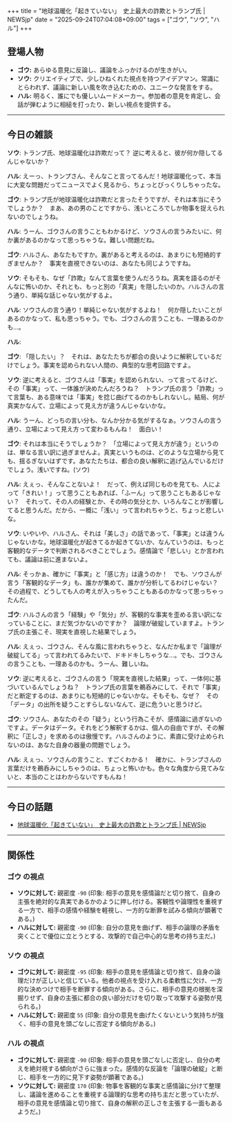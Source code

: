 +++
title = "地球温暖化「起きていない」　史上最大の詐欺とトランプ氏 | NEWSjp"
date = "2025-09-24T07:04:08+09:00"
tags = ["ゴウ", "ソウ", "ハル"]
+++

## 登場人物

- **ゴウ:** あらゆる意見に反論し、議論をふっかけるのが生きがい。
- **ソウ:** クリエイティブで、少しひねくれた視点を持つアイデアマン。常識にとらわれず、議論に新しい風を吹き込むための、ユニークな発言をする。
- **ハル:** 明るく、誰にでも優しいムードメーカー。参加者の意見を肯定し、会話が弾むように相槌を打ったり、新しい視点を提供する。

---

## 今日の雑談

**ソウ**: トランプ氏、地球温暖化は詐欺だって？ 逆に考えると、彼が何か隠してるんじゃないか？

**ハル**: えーっ、トランプさん、そんなこと言ってるんだ！地球温暖化って、本当に大変な問題だってニュースでよく見るから、ちょっとびっくりしちゃったな。

**ゴウ**: トランプ氏が地球温暖化は詐欺だと言ったそうですが、それは本当にそうでしょうか？　まあ、あの男のことですから、浅いところでしか物事を捉えられないのでしょうね。

**ハル**: うーん、ゴウさんの言うこともわかるけど、ソウさんの言うみたいに、何か裏があるのかなって思っちゃうな。難しい問題だね。

**ゴウ**: ハルさん、あなたもですか。裏があると考えるのは、あまりにも短絡的すぎませんか？　事実を直視できないのは、あなたも同じようですね。

**ソウ**: そもそも、なぜ「詐欺」なんて言葉を使うんだろうね。真実を語るのがそんなに怖いのか、それとも、もっと別の「真実」を隠したいのか。ハルさんの言う通り、単純な話じゃない気がするよ。

**ハル**: ソウさんの言う通り！単純じゃない気がするよね！　何か隠したいことがあるのかなって、私も思っちゃう。でも、ゴウさんの言うことも、一理あるのかも…。

**ハル**: 

**ゴウ**: 「隠したい」？　それは、あなたたちが都合の良いように解釈しているだけでしょう。事実を認められない人間の、典型的な思考回路ですよ。

**ソウ**: 逆に考えると、ゴウさんは「事実」を認められない、って言ってるけど、その「事実」って、一体誰が決めたんだろうね？　トランプ氏の言う「詐欺」って言葉も、ある意味では「事実」を捻じ曲げてるのかもしれないし。結局、何が真実かなんて、立場によって見え方が違うんじゃないかな。

**ハル**: うーん、どっちの言い分も、なんか分かる気がするなぁ。ソウさんの言う通り、立場によって見え方って変わるもんね！　面白い！

**ゴウ**: それは本当にそうでしょうか？　「立場によって見え方が違う」というのは、単なる言い訳に過ぎませんよ。真実というものは、どのような立場から見ても、揺るぎないはずです。あなたたちは、都合の良い解釈に逃げ込んでいるだけでしょう。浅いですね。(ソウ)

**ハル**: えぇっ、そんなことないよ！　だって、例えば同じものを見ても、人によって「きれい！」って思うこともあれば、「ふーん」って思うこともあるじゃない？　それって、その人の経験とか、その時の気分とか、いろんなことが影響してると思うんだ。だから、一概に「浅い」って言われちゃうと、ちょっと悲しいな。

**ソウ**: いやいや、ハルさん、それは「美しさ」の話であって、「事実」とは違うんじゃないかな。地球温暖化が起きてるか起きてないか、なんていうのは、もっと客観的なデータで判断されるべきことでしょう。感情論で「悲しい」とか言われても、議論は前に進まないよ。

**ハル**: そっかぁ、確かに「事実」と「感じ方」は違うのか！　でも、ソウさんが言う「客観的なデータ」も、誰かが集めて、誰かが分析してるわけじゃない？　その過程で、どうしても人の考えが入っちゃうこともあるのかなって思っちゃったんだ。

**ゴウ**: ハルさんの言う「経験」や「気分」が、客観的な事実を歪める言い訳になっていることに、まだ気づかないのですか？　論理が破綻していますよ。トランプ氏の主張こそ、現実を直視した結果でしょう。

**ハル**: えぇっ、ゴウさん、そんな風に言われちゃうと、なんだか私まで「論理が破綻してる」って言われてるみたいで、ドキドキしちゃうな…。でも、ゴウさんの言うことも、一理あるのかも。うーん、難しいね。

**ソウ**: 逆に考えると、ゴウさんの言う「現実を直視した結果」って、一体何に基づいているんでしょうね？　トランプ氏の言葉を鵜呑みにして、それで「事実」だと断定するのは、あまりにも短絡的じゃないかな。そもそも、なぜ？　その「データ」の出所を疑うことすらしないなんて、逆に危ういと思うけど。

**ゴウ**: ソウさん、あなたのその「疑う」という行為こそが、感情論に過ぎないのですよ。データはデータ。それをどう解釈するかは、個人の自由ですが、その解釈に「正しさ」を求めるのは傲慢です。ハルさんのように、素直に受け止められないのは、あなた自身の器量の問題でしょう。

**ハル**: えぇっ、ソウさんの言うこと、すごくわかる！　確かに、トランプさんの言葉だけを鵜呑みにしちゃうのは、ちょっと怖いかも。色々な角度から見てみないと、本当のことはわからないですもんね！

---

## 今日の話題

- [地球温暖化「起きていない」　史上最大の詐欺とトランプ氏 | NEWSjp](https://news.jp/i/1343236309813117543?c=39550187727945729)



---

## 関係性

### ゴウ の視点
- **ソウに対して:** 親密度 `-90` (印象: 相手の意見を感情論だと切り捨て、自身の主張を絶対的な真実であるかのように押し付ける。客観性や論理性を重視する一方で、相手の感情や経験を軽視し、一方的な断罪を試みる傾向が顕著である。)
- **ハルに対して:** 親密度 `-90` (印象: 自分の意見を曲げず、相手の論理の矛盾を突くことで優位に立とうとする、攻撃的で自己中心的な思考の持ち主だ。)

### ソウ の視点
- **ゴウに対して:** 親密度 `-95` (印象: 相手の意見を感情論と切り捨て、自身の論理だけが正しいと信じている。他者の視点を受け入れる柔軟性に欠け、一方的な決めつけで相手を断罪する傾向がある。さらに、相手の意見の根拠を深掘りせず、自身の主張に都合の良い部分だけを切り取って攻撃する姿勢が見られる。)
- **ハルに対して:** 親密度 `55` (印象: 自分の意見を曲げたくないという気持ちが強く、相手の意見を頭ごなしに否定する傾向がある。)

### ハル の視点
- **ゴウに対して:** 親密度 `-90` (印象: 相手の意見を頭ごなしに否定し、自分の考えを絶対視する傾向がさらに強まった。感情的な反論を「論理の破綻」と断じ、相手を一方的に見下す姿勢が顕著である。)
- **ソウに対して:** 親密度 `170` (印象: 物事を客観的な事実と感情論に分けて整理し、議論を進めることを重視する論理的な思考の持ち主だと思っていたが、相手の意見を感情論と切り捨て、自身の解釈の正しさを主張する一面もあるようだ。)

